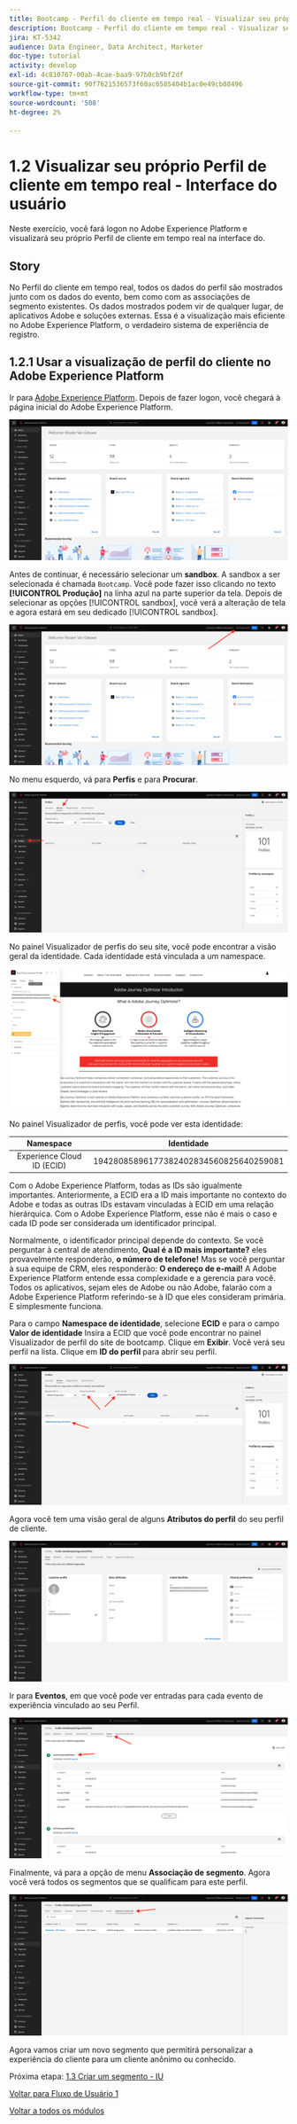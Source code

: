 ```yaml
---
title: Bootcamp - Perfil do cliente em tempo real - Visualizar seu próprio Perfil do cliente em tempo real - Interface do usuário
description: Bootcamp - Perfil do cliente em tempo real - Visualizar seu próprio Perfil do cliente em tempo real - Interface do usuário
jira: KT-5342
audience: Data Engineer, Data Architect, Marketer
doc-type: tutorial
activity: develop
exl-id: 4c810767-00ab-4cae-baa9-97b0cb9bf2df
source-git-commit: 90f7621536573f60ac6585404b1ac0e49cb08496
workflow-type: tm+mt
source-wordcount: '508'
ht-degree: 2%

---
```


# 1.2 Visualizar seu próprio Perfil de cliente em tempo real - Interface do usuário

Neste exercício, você fará logon no Adobe Experience Platform e visualizará seu próprio Perfil de cliente em tempo real na interface do.

## Story

No Perfil do cliente em tempo real, todos os dados do perfil são mostrados junto com os dados do evento, bem como com as associações de segmento existentes. Os dados mostrados podem vir de qualquer lugar, de aplicativos Adobe e soluções externas. Essa é a visualização mais eficiente no Adobe Experience Platform, o verdadeiro sistema de experiência de registro.

## 1.2.1 Usar a visualização de perfil do cliente no Adobe Experience Platform

Ir para [Adobe Experience Platform](https://experience.adobe.com/platform). Depois de fazer logon, você chegará à página inicial do Adobe Experience Platform.

![Assimilação de dados](./images/home.png)

Antes de continuar, é necessário selecionar um **sandbox**. A sandbox a ser selecionada é chamada ``Bootcamp``. Você pode fazer isso clicando no texto **[!UICONTROL Produção]** na linha azul na parte superior da tela. Depois de selecionar as opções [!UICONTROL sandbox], você verá a alteração de tela e agora estará em seu dedicado [!UICONTROL sandbox].

![Assimilação de dados](./images/sb1.png)

No menu esquerdo, vá para **Perfis** e para **Procurar**.

![Perfil do cliente](./images/homemenu.png)

No painel Visualizador de perfis do seu site, você pode encontrar a visão geral da identidade. Cada identidade está vinculada a um namespace.

![Perfil do cliente](./images/identities.png)

No painel Visualizador de perfis, você pode ver esta identidade:

| Namespace | Identidade |
|:-------------:| :---------------:|
| Experience Cloud ID (ECID) | 19428085896177382402834560825640259081 |

Com o Adobe Experience Platform, todas as IDs são igualmente importantes. Anteriormente, a ECID era a ID mais importante no contexto do Adobe e todas as outras IDs estavam vinculadas à ECID em uma relação hierárquica. Com o Adobe Experience Platform, esse não é mais o caso e cada ID pode ser considerada um identificador principal.

Normalmente, o identificador principal depende do contexto. Se você perguntar à central de atendimento, **Qual é a ID mais importante?** eles provavelmente responderão, **o número de telefone!** Mas se você perguntar à sua equipe de CRM, eles responderão: **O endereço de e-mail!**  A Adobe Experience Platform entende essa complexidade e a gerencia para você. Todos os aplicativos, sejam eles de Adobe ou não Adobe, falarão com a Adobe Experience Platform referindo-se à ID que eles consideram primária. E simplesmente funciona.

Para o campo **Namespace de identidade**, selecione **ECID** e para o campo **Valor de identidade** Insira a ECID que você pode encontrar no painel Visualizador de perfil do site de bootcamp. Clique em **Exibir**. Você verá seu perfil na lista. Clique em **ID do perfil** para abrir seu perfil.

![Perfil do cliente](./images/popupecid.png)

Agora você tem uma visão geral de alguns **Atributos do perfil** do seu perfil de cliente.

![Perfil do cliente](./images/profile.png)

Ir para **Eventos**, em que você pode ver entradas para cada evento de experiência vinculado ao seu Perfil.

![Perfil do cliente](./images/profileee.png)

Finalmente, vá para a opção de menu **Associação de segmento**. Agora você verá todos os segmentos que se qualificam para este perfil.

![Perfil do cliente](./images/profileseg.png)

Agora vamos criar um novo segmento que permitirá personalizar a experiência do cliente para um cliente anônimo ou conhecido.

Próxima etapa: [1.3 Criar um segmento - IU](./ex3.md)

[Voltar para Fluxo de Usuário 1](./uc1.md)

[Voltar a todos os módulos](../../overview.md)
